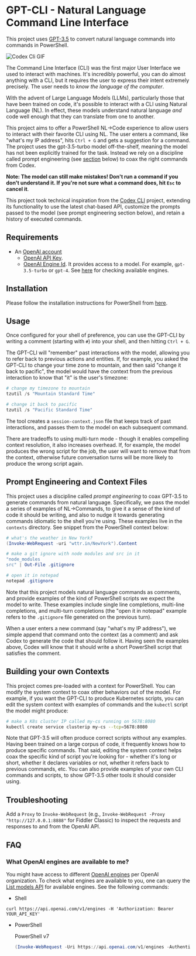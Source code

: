 # GPT-CLI - Natural Language Command Line Interface

This project uses [GPT-3.5](https://openai.com/blog/chatgpt) to convert natural language commands into commands in PowerShell.

![Codex Cli GIF](codex_cli.gif)

The Command Line Interface (CLI) was the first major User Interface we used to interact with machines. It's incredibly powerful, you can do almost anything with a CLI, but it requires the user to express their intent extremely precisely. The user needs to _know the language of the computer_. 

With the advent of Large Language Models (LLMs), particularly those that have been trained on code, it's possible to interact with a CLI using Natural Language (NL). In effect, these models understand natural language _and_ code well enough that they can translate from one to another. 

This project aims to offer a PowerShell NL->Code experience to allow users to interact with their favorite CLI using NL. The user enters a command, like "what's my IP address", hits `Ctrl + G` and gets a suggestion for a command. The project uses the gpt-3.5-turbo model off-the-shelf, meaning the model has not been explicitly trained for the task. Instead we rely on a discipline called prompt engineering (see [section](#prompt-engineering-and-context-files) below) to coax the right commands from Codex. 

**Note: The model can still make mistakes! Don't run a command if you don't understand it. If you're not sure what a command does, hit `Esc` to cancel it**.

This project took technical inspiration from the [Codex CLI](https://github.com/microsoft/Codex-CLI) project, extending its functionality to use the latest chat-based API, customize the prompts passed to the model (see prompt engineering section below), and retain a history of executed commands.

## Requirements
* An [OpenAI account](https://openai.com/api/)
    * [OpenAI API Key](https://platform.openai.com/account/api-keys).
    * [OpenAI Engine Id](https://platform.openai.com/docs/models/model-endpoint-compatibility). It provides access to a model. For example, `gpt-3.5-turbo` or `gpt-4`. See [here](#what-openai-engines-are-available-to-me) for checking available engines.

## Installation

Please follow the installation instructions for PowerShell from [here](./Installation.md).

## Usage

Once configured for your shell of preference, you can use the GPT-CLI by writing a comment (starting with `#`) into your shell, and then hitting `Ctrl + G`.

The GPT-CLI will "remember" past interactions with the model, allowing you to refer back to previous actions and entities.
If, for example, you asked the GPT-CLI to change your time zone to mountain, and then said "change it back to pacific", the model would have the context from the previous interaction to know that "it" is the user's timezone:

```powershell
# change my timezone to mountain
tzutil /s "Mountain Standard Time"

# change it back to pacific
tzutil /s "Pacific Standard Time"
```

The tool creates a `session-context.json` file that keeps track of past interactions, and passes them to the model on each subsequent command. 

There are tradeoffs to using multi-turn mode - though it enables compelling context resolution, it also increases overhead.
If, for example, the model produces the wrong script for the job, the user will want to remove that from the context, otherwise future conversation turns will be more likely to produce the wrong script again.

## Prompt Engineering and Context Files

This project uses a discipline called _prompt engineering_ to coax GPT-3.5 to generate commands from natural language.
Specifically, we pass the model a series of examples of NL->Commands, to give it a sense of the kind of code it should be writing, and also to nudge it towards generating commands idiomatic to the shell you're using.
These examples live in the `contexts` directory. See snippet from the PowerShell context below:

```powershell
# what's the weather in New York?
(Invoke-WebRequest -uri "wttr.in/NewYork").Content

# make a git ignore with node modules and src in it
"node_modules
src" | Out-File .gitignore

# open it in notepad
notepad .gitignore
```

Note that this project models natural language commands as comments, and provide examples of the kind of PowerShell scripts we expect the model to write. These examples include single line completions, multi-line completions, and multi-turn completions (the "open it in notepad" example refers to the `.gitignore` file generated on the previous turn). 

When a user enters a new command (say "what's my IP address"), we simple append that command onto the context (as a comment) and ask Codex to generate the code that should follow it. Having seen the examples above, Codex will know that it should write a short PowerShell script that satisfies the comment. 

## Building your own Contexts

This project comes pre-loaded with a context for PowerShell.
You can modify the system context to coax other behaviors out of the model.
For example, if you want the GPT-CLI to produce Kubernetes scripts, you can edit the system context with examples of commands and the `kubectl` script the model might produce:

```bash
# make a K8s cluster IP called my-cs running on 5678:8080
kubectl create service clusterip my-cs --tcp=5678:8080
```

Note that GPT-3.5 will often produce correct scripts without any examples.
Having been trained on a large corpus of code, it frequently knows how to produce specific commands.
That said, editing the system context helps coax the specific kind of script you're looking for - whether it's long or short, whether it declares variables or not, whether it refers back to previous commands, etc.
You can also provide examples of your own CLI commands and scripts, to show GPT-3.5 other tools it should consider using.

## Troubleshooting

Add a `Proxy` to `Invoke-WebRequest` (e.g., `Invoke-WebRequest -Proxy "http://127.0.0.1:8888"` for Fiddler Classic) to inspect the requests and responses to and from the OpenAI API.

## FAQ

### What OpenAI engines are available to me?

You might have access to different [OpenAI engines](https://platform.openai.com/docs/models/model-endpoint-compatibility) per OpenAI organization.
To check what engines are available to you, one can query the [List models API](https://platform.openai.com/docs/api-reference/models/list) for available engines.
See the following commands:

* Shell
```
curl https://api.openai.com/v1/engines -H 'Authorization: Bearer YOUR_API_KEY'
```

* PowerShell

    PowerShell v7
    ```powershell
    (Invoke-WebRequest -Uri https://api.openai.com/v1/engines -Authentication Bearer -Token (ConvertTo-SecureString "YOUR_API_KEY" -AsPlainText)).Content
    ```
